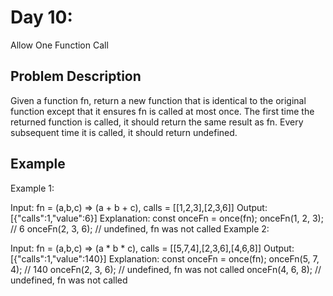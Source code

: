 # Day 10: 
Allow One Function Call

## Problem Description
Given a function fn, return a new function that is identical to the original function except that it ensures fn is called at most once.
The first time the returned function is called, it should return the same result as fn.
Every subsequent time it is called, it should return undefined.


## Example
Example 1:

Input: fn = (a,b,c) => (a + b + c), calls = [[1,2,3],[2,3,6]]
Output: [{"calls":1,"value":6}]
Explanation:
const onceFn = once(fn);
onceFn(1, 2, 3); // 6
onceFn(2, 3, 6); // undefined, fn was not called
Example 2:

Input: fn = (a,b,c) => (a * b * c), calls = [[5,7,4],[2,3,6],[4,6,8]]
Output: [{"calls":1,"value":140}]
Explanation:
const onceFn = once(fn);
onceFn(5, 7, 4); // 140
onceFn(2, 3, 6); // undefined, fn was not called
onceFn(4, 6, 8); // undefined, fn was not called
